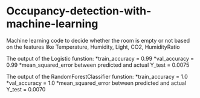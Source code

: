 # Occupancy-detection-with-machine-learning
Machine learning code to decide whether the room is empty or not based on the features like Temperature, Humidity, Light, CO2, HumidityRatio

The output of the Logistic funstion:
*train_accuracy = 0.99
*val_accuracy = 0.99
*mean_squared_error between predicted and actual Y_test = 0.0075


The output of the RandomForestClassifier funstion:
*train_accuracy = 1.0
*val_accuracy = 1.0
*mean_squared_error between predicted and actual Y_test = 0.0070

